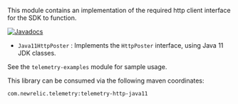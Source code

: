 This module contains an implementation of the required http client interface for the SDK to function.

[![Javadocs][javadoc-image]][javadoc-url]

* `Java11HttpPoster` : Implements the `HttpPoster` interface, using Java 11 JDK classes.

See the `telemetry-examples` module for sample usage.

This library can be consumed via the following maven coordinates:

`com.newrelic.telemetry:telemetry-http-java11`

[javadoc-image]: https://www.javadoc.io/badge/com.newrelic.telemetry/telemetry-http-java11.svg
[javadoc-url]: https://www.javadoc.io/doc/com.newrelic.telemetry/telemetry-http-java11